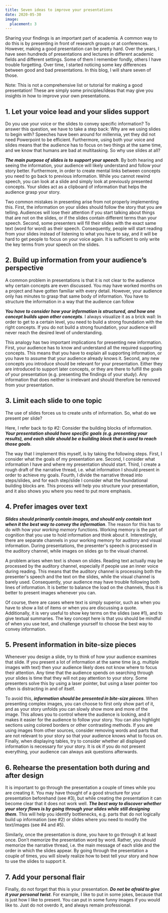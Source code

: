 ```yaml
---
title: Seven ideas to improve your presentations
date: 2020-05-30
image:
  placement: 3
---
```


Sharing your findings is an important part of academia. A common way to do this is by presenting in front of research groups or at conferences. However, making a good presentation can be pretty hard. Over the years, I have seen hundreds of presentations and lectures in different academic fields and different settings. Some of them I remember fondly, others I have trouble forgetting. Over time, I started noticing some key differences between good and bad presentations. In this blog, I will share seven of those.

Note: This is not a comprehensive list or tutorial for making a good presentation! These are simply some principles/ideas that may give you insights in how to improve your own presentations. 

## **1.**    **Let your voice lead and your slides support**

Do you use your voice or the slides to convey specific information? To answer this question, we have to take a step back: Why are we using slides to begin with? Speeches have been around for millennia, yet they did not need Powerpoint to be efficient. Furthermore, using both your voice and slides means that the audience has to focus on two things at the same time, and we know that humans are bad at multitasking. So why use slides at all?

***The main purpose of slides is to support your speech***. By both hearing and seeing the information, your audience will likely understand and follow your story better. Furthermore, in order to create mental links between concepts you need to go back to previous information. While you cannot rewind speech, you can look at a slide and simply look at previously presented concepts. Your slides act as a clipboard of information that helps the audience grasp your story.

Two common mistakes in presenting arise from not properly implementing this. First, the information on your slides should follow the story that you are telling. Audiences will lose their attention if you start talking about things that are not on the slides, or if the slides contain different terms than your speech. Second, some presenters will fill their slides with the exact same text (word for word) as their speech. Consequently, people will start reading from your slides instead of listening to what you have to say, and it will be hard to get people to focus on your voice again. It is sufficient to only write the key terms from your speech on the slides.

## **2.**    **Build up information from your audience’s perspective**

A common problem in presentations is that it is not clear to the audience why certain concepts are even discussed. You may have worked months on a project and have gotten familiar with every detail. However, your audience only has minutes to grasp that same body of information. You have to structure the information in a way that the audience can follow

***You have to consider how your information is structured, and how one concept builds upon other concepts***. I always visualize it as a brick wall: In order to get to a certain level, you need to build a strong foundation with the right concepts. If you do not build a strong foundation, your audience will never reach the desired level of understanding. 

This analogy has two important implications for presenting new information. First, your audience has to know and understand all the required supporting concepts. This means that you have to explain all supporting information, or you have to assume that your audience already knows it. Second, any new concepts you introduce should be relevant for your presentation. Either they are introduced to support later concepts, or they are there to fulfill the goals of your presentation (e.g. presenting the findings of your study). Any information that does neither is irrelevant and should therefore be removed from your presentation.

## **3.**    **Limit each slide to one topic**

The use of slides forces us to create units of information. So, what do we present per slide? 

Here, I refer back to tip #2: Consider the building blocks of information. ***Your presentation should have specific goals (e.g. presenting your results), and each slide should be a building block that is used to reach those goals***. 

The way that I implement this myself, is by taking the following steps. First, I consider what the goals of my presentation are. Second, I consider what information I have and where my presentation should start. Third, I create a rough draft of the narrative thread, i.e. what information I should present in order to achieve my goals. Fourth, I divide the narrative thread into steps/slides, and for each step/slide I consider what the foundational building blocks are. This process will help you structure your presentation, and it also shows you where you need to put more emphasis. 

## **4.**    **Prefer images over text**

***Slides should primarily contain images, and should only contain text when it the best way to convey the information***. The reason for this has to do with how your *working memory* functions. Working memory is the part of cognition that you use to hold information and think about it. Interestingly, there are separate channels in your working memory for auditory and visual information. During presentations, the presenter's speech is processed in the auditory channel, while images on slides go to the visual channel.

A problem arises when text is shown on slides. Reading text actually may be processed by the auditory channel, especially if people use an inner voice during reading. This means that the auditory channel is processing both the presenter's speech and the text on the slides, while the visual channel is barely used. Consequently, your audience may have trouble following both lines of information. It is better to balance the load on the channels, thus it is better to present images whenever you can.

Of course, there are cases where text is simply superior, such as when you have to show a list of items or when you are discussing a quote. Additionally, it is very useful to show key terms on the slides (see #1), and to give textual summaries. The key concept here is that you should be mindful of when you use text, and challenge yourself to choose the best way to convey information. 

## **5.**    **Present information in bite-size pieces**

Whenever you design a slide, try to think of how your audience examines that slide. If you present a lot of information at the same time (e.g. multiple images with text) then your audience likely does not know where to focus their attention. Any time that the audience spends on searching through your slides is time that they will not pay attention to your story. Some presenters solve this by using a laser pointer, but using a laser pointer too often is distracting in and of itself. 

To avoid this, ***information should be presented in bite-size pieces***. When presenting complex images, you can choose to first only show part of it, and as your story unfolds you can slowly show more and more of the image. This allows you to control where the audience is looking, and it makes it easier for the audience to follow your story. You can also highlight sections using colored borders or other contrasting methods. If you are using images from other sources, consider removing words and parts that are not relevant to your story so that your audience knows what to focus on. Finally, when displaying tables, try to consider whether all displayed information is necessary for your story. It is ok if you do not present everything, your audience can always ask questions afterwards.

## **6.**    **Rehearse the presentation both during and after design**

It is important to go through the presentation a couple of times while you are creating it. You may have thought of a good structure for your presentation beforehand (see #3), but while creating the presentation it can become clear that it does not work well. ***The best way to discover whether your story flows is by going through your slides while still designing them***. This will help you identify bottlenecks, e.g. parts that do not logically build up information (see #2) or slides where you need to modify the text/images (see #4 and #5). 

Similarly, once the presentation is done, you have to go through it at least once. Don’t memorize the presentation word by word. Rather, you should memorize the narrative thread, i.e. the main message of each slide and the order in which the slides appear. By going through the presentation a couple of times, you will slowly realize how to best tell your story and how to use the slides to support it. 

## **7.**    **Add your personal flair**

Finally, do not forget that this is your presentation. ***Do not be afraid to give it your personal twist***. For example, I like to put in some jokes, because that is just how I like to present. You can put in some funny images if you would like to. Just do not overdo it, and always remain professional.
